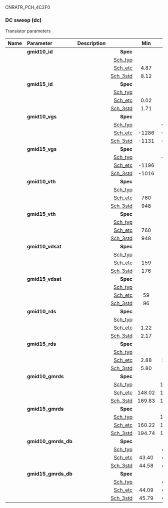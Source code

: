 CNRATR_PCH_4C2F0

### DC sweep (dc)

Transistor parameters



|**Name**|**Parameter**|**Description**| |**Min**|**Typ**|**Max**| Unit|
|:---|:---|:---|---:|:---:|:---:|:---:| ---:|
||**gmid10\_id** | | **Spec**  |  | **0.00** |  | **uA** |
| | | |<a href='results/dc_Sch_typical.html'>Sch_typ</a>| | 8.58 |  | |
| | | |<a href='results/dc_Sch_etc.html'>Sch_etc</a>|4.87 | 7.92 | 13.46 | |
| | | |<a href='results/dc_Sch_mc.html'>Sch_3std</a>|8.12 | 8.55 | 8.98 | |
||**gmid15\_id** | | **Spec**  |  | **0.00** |  | **uA** |
| | | |<a href='results/dc_Sch_typical.html'>Sch_typ</a>| | 1.96 |  | |
| | | |<a href='results/dc_Sch_etc.html'>Sch_etc</a>|0.02 | 2.01 | 5.40 | |
| | | |<a href='results/dc_Sch_mc.html'>Sch_3std</a>|1.71 | 1.96 | 2.21 | |
||**gmid10\_vgs** | | **Spec**  |  | **0** |  | **mV** |
| | | |<a href='results/dc_Sch_typical.html'>Sch_typ</a>| | -1117 |  | |
| | | |<a href='results/dc_Sch_etc.html'>Sch_etc</a>|-1286 | -1083 | -854 | |
| | | |<a href='results/dc_Sch_mc.html'>Sch_3std</a>|-1131 | -1117 | -1102 | |
||**gmid15\_vgs** | | **Spec**  |  | **0** |  | **mV** |
| | | |<a href='results/dc_Sch_typical.html'>Sch_typ</a>| | -1001 |  | |
| | | |<a href='results/dc_Sch_etc.html'>Sch_etc</a>|-1196 | -961 | -416 | |
| | | |<a href='results/dc_Sch_mc.html'>Sch_3std</a>|-1016 | -999 | -981 | |
||**gmid10\_vth** | | **Spec**  |  | **0** |  | **mV** |
| | | |<a href='results/dc_Sch_typical.html'>Sch_typ</a>| | 960 |  | |
| | | |<a href='results/dc_Sch_etc.html'>Sch_etc</a>|760 | 934 | 1107 | |
| | | |<a href='results/dc_Sch_mc.html'>Sch_3std</a>|948 | 960 | 972 | |
||**gmid15\_vth** | | **Spec**  |  | **0** |  | **mV** |
| | | |<a href='results/dc_Sch_typical.html'>Sch_typ</a>| | 960 |  | |
| | | |<a href='results/dc_Sch_etc.html'>Sch_etc</a>|760 | 934 | 1107 | |
| | | |<a href='results/dc_Sch_mc.html'>Sch_3std</a>|948 | 960 | 972 | |
||**gmid10\_vdsat** | | **Spec**  |  | **0** |  | **mV** |
| | | |<a href='results/dc_Sch_typical.html'>Sch_typ</a>| | 179 |  | |
| | | |<a href='results/dc_Sch_etc.html'>Sch_etc</a>|159 | 175 | 184 | |
| | | |<a href='results/dc_Sch_mc.html'>Sch_3std</a>|176 | 178 | 181 | |
||**gmid15\_vdsat** | | **Spec**  |  | **0** |  | **mV** |
| | | |<a href='results/dc_Sch_typical.html'>Sch_typ</a>| | 100 |  | |
| | | |<a href='results/dc_Sch_etc.html'>Sch_etc</a>|59 | 99 | 119 | |
| | | |<a href='results/dc_Sch_mc.html'>Sch_3std</a>|96 | 99 | 102 | |
||**gmid10\_rds** | | **Spec**  |  | **0.00** |  | **MOhm** |
| | | |<a href='results/dc_Sch_typical.html'>Sch_typ</a>| | 2.21 |  | |
| | | |<a href='results/dc_Sch_etc.html'>Sch_etc</a>|1.22 | 2.72 | 4.84 | |
| | | |<a href='results/dc_Sch_mc.html'>Sch_3std</a>|2.17 | 2.22 | 2.27 | |
||**gmid15\_rds** | | **Spec**  |  | **0.00** |  | **MOhm** |
| | | |<a href='results/dc_Sch_typical.html'>Sch_typ</a>| | 6.80 |  | |
| | | |<a href='results/dc_Sch_etc.html'>Sch_etc</a>|2.88 | 14.70 | 597.94 | |
| | | |<a href='results/dc_Sch_mc.html'>Sch_3std</a>|5.80 | 7.46 | 9.11 | |
||**gmid10\_gmrds** | | **Spec**  |  | **0.00** |  | **V** |
| | | |<a href='results/dc_Sch_typical.html'>Sch_typ</a>| | 171.82 |  | |
| | | |<a href='results/dc_Sch_etc.html'>Sch_etc</a>|148.02 | 169.52 | 194.86 | |
| | | |<a href='results/dc_Sch_mc.html'>Sch_3std</a>|169.83 | 171.84 | 173.85 | |
||**gmid15\_gmrds** | | **Spec**  |  | **0.00** |  | **V** |
| | | |<a href='results/dc_Sch_typical.html'>Sch_typ</a>| | 197.57 |  | |
| | | |<a href='results/dc_Sch_etc.html'>Sch_etc</a>|160.22 | 193.01 | 228.08 | |
| | | |<a href='results/dc_Sch_mc.html'>Sch_3std</a>|194.74 | 197.20 | 199.65 | |
||**gmid10\_gmrds\_db** | | **Spec**  |  | **0.00** |  | **dB** |
| | | |<a href='results/dc_Sch_typical.html'>Sch_typ</a>| | 44.68 |  | |
| | | |<a href='results/dc_Sch_etc.html'>Sch_etc</a>|43.40 | 44.56 | 45.78 | |
| | | |<a href='results/dc_Sch_mc.html'>Sch_3std</a>|44.58 | 44.68 | 44.79 | |
||**gmid15\_gmrds\_db** | | **Spec**  |  | **0.00** |  | **dB** |
| | | |<a href='results/dc_Sch_typical.html'>Sch_typ</a>| | 45.91 |  | |
| | | |<a href='results/dc_Sch_etc.html'>Sch_etc</a>|44.09 | 45.69 | 47.16 | |
| | | |<a href='results/dc_Sch_mc.html'>Sch_3std</a>|45.79 | 45.90 | 46.01 | |

